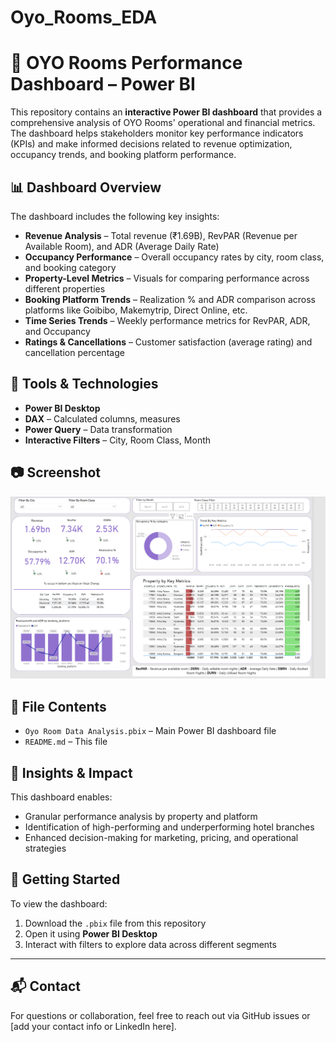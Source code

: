 # Oyo_Rooms_EDA
# 🏨 OYO Rooms Performance Dashboard – Power BI

This repository contains an **interactive Power BI dashboard** that provides a comprehensive analysis of OYO Rooms' operational and financial metrics. The dashboard helps stakeholders monitor key performance indicators (KPIs) and make informed decisions related to revenue optimization, occupancy trends, and booking platform performance.

## 📊 Dashboard Overview

The dashboard includes the following key insights:

- **Revenue Analysis** – Total revenue (₹1.69B), RevPAR (Revenue per Available Room), and ADR (Average Daily Rate)
- **Occupancy Performance** – Overall occupancy rates by city, room class, and booking category
- **Property-Level Metrics** – Visuals for comparing performance across different properties
- **Booking Platform Trends** – Realization % and ADR comparison across platforms like Goibibo, Makemytrip, Direct Online, etc.
- **Time Series Trends** – Weekly performance metrics for RevPAR, ADR, and Occupancy
- **Ratings & Cancellations** – Customer satisfaction (average rating) and cancellation percentage

## 🔧 Tools & Technologies

- **Power BI Desktop**
- **DAX** – Calculated columns, measures
- **Power Query** – Data transformation
- **Interactive Filters** – City, Room Class, Month

## 📷 Screenshot

![Dashboard Screenshot](./Screenshot.png)



## 📁 File Contents

- `Oyo Room Data Analysis.pbix` – Main Power BI dashboard file
- `README.md` – This file

## 🧠 Insights & Impact

This dashboard enables:

- Granular performance analysis by property and platform
- Identification of high-performing and underperforming hotel branches
- Enhanced decision-making for marketing, pricing, and operational strategies

## 🚀 Getting Started

To view the dashboard:

1. Download the `.pbix` file from this repository
2. Open it using **Power BI Desktop**
3. Interact with filters to explore data across different segments

---

## 📬 Contact

For questions or collaboration, feel free to reach out via GitHub issues or [add your contact info or LinkedIn here].

